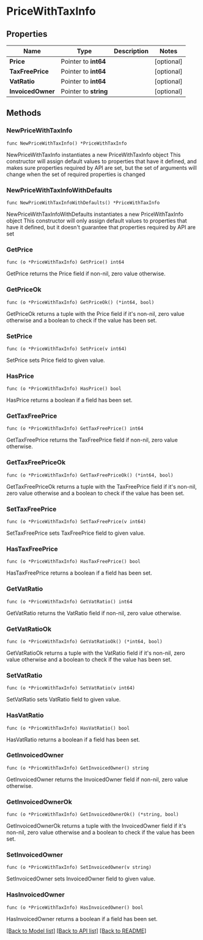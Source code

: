 # PriceWithTaxInfo

## Properties

Name | Type | Description | Notes
------------ | ------------- | ------------- | -------------
**Price** | Pointer to **int64** |  | [optional] 
**TaxFreePrice** | Pointer to **int64** |  | [optional] 
**VatRatio** | Pointer to **int64** |  | [optional] 
**InvoicedOwner** | Pointer to **string** |  | [optional] 

## Methods

### NewPriceWithTaxInfo

`func NewPriceWithTaxInfo() *PriceWithTaxInfo`

NewPriceWithTaxInfo instantiates a new PriceWithTaxInfo object
This constructor will assign default values to properties that have it defined,
and makes sure properties required by API are set, but the set of arguments
will change when the set of required properties is changed

### NewPriceWithTaxInfoWithDefaults

`func NewPriceWithTaxInfoWithDefaults() *PriceWithTaxInfo`

NewPriceWithTaxInfoWithDefaults instantiates a new PriceWithTaxInfo object
This constructor will only assign default values to properties that have it defined,
but it doesn't guarantee that properties required by API are set

### GetPrice

`func (o *PriceWithTaxInfo) GetPrice() int64`

GetPrice returns the Price field if non-nil, zero value otherwise.

### GetPriceOk

`func (o *PriceWithTaxInfo) GetPriceOk() (*int64, bool)`

GetPriceOk returns a tuple with the Price field if it's non-nil, zero value otherwise
and a boolean to check if the value has been set.

### SetPrice

`func (o *PriceWithTaxInfo) SetPrice(v int64)`

SetPrice sets Price field to given value.

### HasPrice

`func (o *PriceWithTaxInfo) HasPrice() bool`

HasPrice returns a boolean if a field has been set.

### GetTaxFreePrice

`func (o *PriceWithTaxInfo) GetTaxFreePrice() int64`

GetTaxFreePrice returns the TaxFreePrice field if non-nil, zero value otherwise.

### GetTaxFreePriceOk

`func (o *PriceWithTaxInfo) GetTaxFreePriceOk() (*int64, bool)`

GetTaxFreePriceOk returns a tuple with the TaxFreePrice field if it's non-nil, zero value otherwise
and a boolean to check if the value has been set.

### SetTaxFreePrice

`func (o *PriceWithTaxInfo) SetTaxFreePrice(v int64)`

SetTaxFreePrice sets TaxFreePrice field to given value.

### HasTaxFreePrice

`func (o *PriceWithTaxInfo) HasTaxFreePrice() bool`

HasTaxFreePrice returns a boolean if a field has been set.

### GetVatRatio

`func (o *PriceWithTaxInfo) GetVatRatio() int64`

GetVatRatio returns the VatRatio field if non-nil, zero value otherwise.

### GetVatRatioOk

`func (o *PriceWithTaxInfo) GetVatRatioOk() (*int64, bool)`

GetVatRatioOk returns a tuple with the VatRatio field if it's non-nil, zero value otherwise
and a boolean to check if the value has been set.

### SetVatRatio

`func (o *PriceWithTaxInfo) SetVatRatio(v int64)`

SetVatRatio sets VatRatio field to given value.

### HasVatRatio

`func (o *PriceWithTaxInfo) HasVatRatio() bool`

HasVatRatio returns a boolean if a field has been set.

### GetInvoicedOwner

`func (o *PriceWithTaxInfo) GetInvoicedOwner() string`

GetInvoicedOwner returns the InvoicedOwner field if non-nil, zero value otherwise.

### GetInvoicedOwnerOk

`func (o *PriceWithTaxInfo) GetInvoicedOwnerOk() (*string, bool)`

GetInvoicedOwnerOk returns a tuple with the InvoicedOwner field if it's non-nil, zero value otherwise
and a boolean to check if the value has been set.

### SetInvoicedOwner

`func (o *PriceWithTaxInfo) SetInvoicedOwner(v string)`

SetInvoicedOwner sets InvoicedOwner field to given value.

### HasInvoicedOwner

`func (o *PriceWithTaxInfo) HasInvoicedOwner() bool`

HasInvoicedOwner returns a boolean if a field has been set.


[[Back to Model list]](../README.md#documentation-for-models) [[Back to API list]](../README.md#documentation-for-api-endpoints) [[Back to README]](../README.md)


